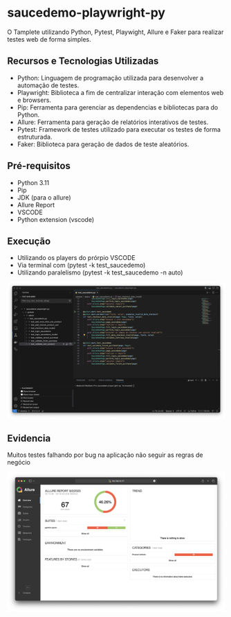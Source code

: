 # saucedemo-playwright-py

O Tamplete utilizando Python, Pytest, Playwight, Allure e Faker para realizar testes web de forma simples.

## Recursos e Tecnologias Utilizadas

- Python: Linguagem de programação utilizada para desenvolver a automação de testes.
- Playwright: Biblioteca a fim de centralizar interação com elementos web e browsers.
- Pip: Ferramenta para gerenciar as dependencias e bibliotecas para do Python.
- Allure: Ferramenta para geração de relatórios interativos de testes.
- Pytest: Framework de testes utilizado para executar os testes de forma estruturada.
- Faker: Biblioteca para geração de dados de teste aleatórios.

## Pré-requisitos

- Python 3.11
- Pip
- JDK (para o allure)
- Allure Report
- VSCODE
- Python extension (vscode)

## Execução

- Utilizando os players do prórpio VSCODE
- Via terminal com (pytest -k test_saucedemo)
- Utilizando paralelismo (pytest -k test_saucedemo -n auto)

![descrição da imagem](execution.png)

## Evidencia

Muitos testes falhando por bug na aplicação não seguir as regras de negócio

![descrição da imagem](allure.png)
